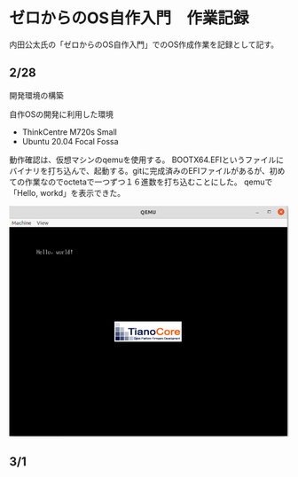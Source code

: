 # ゼロからのOS自作入門　作業記録


内田公太氏の「ゼロからのOS自作入門」でのOS作成作業を記録として記す。



## 2/28
開発環境の構築

自作OSの開発に利用した環境
- ThinkCentre M720s Small
- Ubuntu 20.04 Focal Fossa

動作確認は、仮想マシンのqemuを使用する。
BOOTX64.EFIというファイルにバイナリを打ち込んで、起動する。gitに完成済みのEFIファイルがあるが、初めての作業なのでoctetaで一つずつ１６進数を打ち込むことにした。
qemuで「Hello, workd」を表示できた。

![hello-woeld](./img/kos-d1-hello-world.png)

## 3/1

